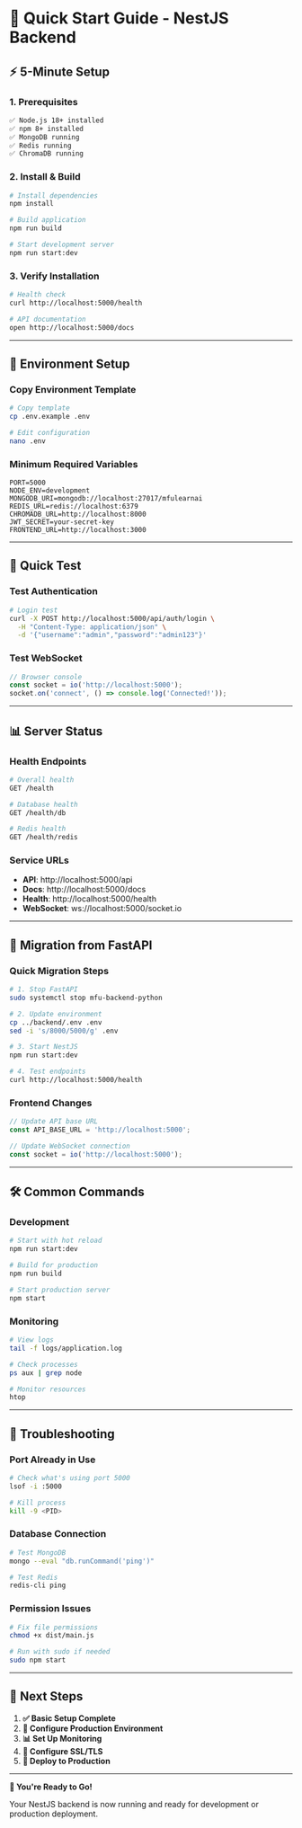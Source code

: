 # 🚀 **Quick Start Guide - NestJS Backend**

## ⚡ **5-Minute Setup**

### **1. Prerequisites**
```bash
✅ Node.js 18+ installed
✅ npm 8+ installed
✅ MongoDB running
✅ Redis running
✅ ChromaDB running
```

### **2. Install & Build**
```bash
# Install dependencies
npm install

# Build application
npm run build

# Start development server
npm run start:dev
```

### **3. Verify Installation**
```bash
# Health check
curl http://localhost:5000/health

# API documentation
open http://localhost:5000/docs
```

---

## 🔧 **Environment Setup**

### **Copy Environment Template**
```bash
# Copy template
cp .env.example .env

# Edit configuration
nano .env
```

### **Minimum Required Variables**
```env
PORT=5000
NODE_ENV=development
MONGODB_URI=mongodb://localhost:27017/mfulearnai
REDIS_URL=redis://localhost:6379
CHROMADB_URL=http://localhost:8000
JWT_SECRET=your-secret-key
FRONTEND_URL=http://localhost:3000
```

---

## 🧪 **Quick Test**

### **Test Authentication**
```bash
# Login test
curl -X POST http://localhost:5000/api/auth/login \
  -H "Content-Type: application/json" \
  -d '{"username":"admin","password":"admin123"}'
```

### **Test WebSocket**
```javascript
// Browser console
const socket = io('http://localhost:5000');
socket.on('connect', () => console.log('Connected!'));
```

---

## 📊 **Server Status**

### **Health Endpoints**
```bash
# Overall health
GET /health

# Database health
GET /health/db

# Redis health
GET /health/redis
```

### **Service URLs**
- **API**: http://localhost:5000/api
- **Docs**: http://localhost:5000/docs
- **Health**: http://localhost:5000/health
- **WebSocket**: ws://localhost:5000/socket.io

---

## 🔄 **Migration from FastAPI**

### **Quick Migration Steps**
```bash
# 1. Stop FastAPI
sudo systemctl stop mfu-backend-python

# 2. Update environment
cp ../backend/.env .env
sed -i 's/8000/5000/g' .env

# 3. Start NestJS
npm run start:dev

# 4. Test endpoints
curl http://localhost:5000/health
```

### **Frontend Changes**
```javascript
// Update API base URL
const API_BASE_URL = 'http://localhost:5000';

// Update WebSocket connection
const socket = io('http://localhost:5000');
```

---

## 🛠️ **Common Commands**

### **Development**
```bash
# Start with hot reload
npm run start:dev

# Build for production
npm run build

# Start production server
npm start
```

### **Monitoring**
```bash
# View logs
tail -f logs/application.log

# Check processes
ps aux | grep node

# Monitor resources
htop
```

---

## 🚨 **Troubleshooting**

### **Port Already in Use**
```bash
# Check what's using port 5000
lsof -i :5000

# Kill process
kill -9 <PID>
```

### **Database Connection**
```bash
# Test MongoDB
mongo --eval "db.runCommand('ping')"

# Test Redis
redis-cli ping
```

### **Permission Issues**
```bash
# Fix file permissions
chmod +x dist/main.js

# Run with sudo if needed
sudo npm start
```

---

## 🎯 **Next Steps**

1. **✅ Basic Setup Complete**
2. **🔄 Configure Production Environment**
3. **📊 Set Up Monitoring**
4. **🔐 Configure SSL/TLS**
5. **🚀 Deploy to Production**

---

**🎉 You're Ready to Go!**

Your NestJS backend is now running and ready for development or production deployment. 